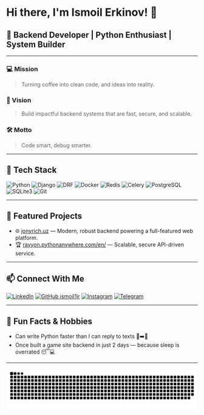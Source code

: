 # Hi there, I'm Ismoil Erkinov! 👋

## 💼 Backend Developer | Python Enthusiast | System Builder

---

### 💻 Mission
> Turning coffee into clean code, and ideas into reality.

### 🚀 Vision
> Build impactful backend systems that are fast, secure, and scalable.

### 🛠️ Motto
> Code smart, debug smarter.

---

## 🧰 Tech Stack
![Python](https://img.shields.io/badge/-Python-3776AB?style=flat&logo=python&logoColor=white)
![Django](https://img.shields.io/badge/-Django-092E20?style=flat&logo=django&logoColor=white)
![DRF](https://img.shields.io/badge/-DRF-ff1709?style=flat&logo=django&logoColor=white)
![Docker](https://img.shields.io/badge/-Docker-2496ED?style=flat&logo=docker&logoColor=white)
![Redis](https://img.shields.io/badge/-Redis-DC382D?style=flat&logo=redis&logoColor=white)
![Celery](https://img.shields.io/badge/-Celery-37814A?style=flat)
![PostgreSQL](https://img.shields.io/badge/-PostgreSQL-336791?style=flat&logo=postgresql&logoColor=white)
![SQLite3](https://img.shields.io/badge/-SQLite3-4479A1?style=flat&logo=sqlite&logoColor=white)
![Git](https://img.shields.io/badge/-Git-F05032?style=flat&logo=git&logoColor=white)

---

## 🚩 Featured Projects

- 🌐 [jonyrich.uz](https://jonyrich.uz) — Modern, robust backend powering a full-featured web platform.
- 🏆 [rayyon.pythonanywhere.com/en/](https://rayyon.pythonanywhere.com/en/) — Scalable, secure API-driven service.

---

## 📫 Connect With Me

[![LinkedIn](https://img.shields.io/badge/-Ismoil%20Erkinov-0077B5?style=flat&logo=linkedin&logoColor=white)](https://www.linkedin.com/in/ismoil-erkinov-b01844336/)
[![GitHub ismoil1jr](https://img.shields.io/badge/-ismoil1jr-181717?style=flat&logo=github&logoColor=white)](https://github.com/ismoil1jr)
[![Instagram](https://img.shields.io/badge/-erk1nov__dev-E4405F?style=flat&logo=instagram&logoColor=white)](https://instagram.com/erk1nov_dev)
[![Telegram](https://img.shields.io/badge/-@erkinov__dev-26A5E4?style=flat&logo=telegram&logoColor=white)](https://t.me/erkinov_dev)

---

## 🎯 Fun Facts & Hobbies

- Can write Python faster than I can reply to texts 📱➡️🐍
- Once built a game site backend in just 2 days — because sleep is overrated 😴💻

---
<picture>
  <source
    media="(prefers-color-scheme: dark)"
    srcset="https://raw.githubusercontent.com/platane/snk/output/github-contribution-grid-snake-dark.svg"
  />
  <source
    media="(prefers-color-scheme: light)"
    srcset="https://raw.githubusercontent.com/platane/snk/output/github-contribution-grid-snake.svg"
  />
  <img
    alt="github contribution grid snake animation"
    src="https://raw.githubusercontent.com/platane/snk/output/github-contribution-grid-snake.svg"
  />
</picture>
<!--
**ismoil1jr/ismoil1jr** is a professional backend developer. 
Passionate about turning ideas into production-ready systems, and always striving to code smart, debug smarter!
-->
